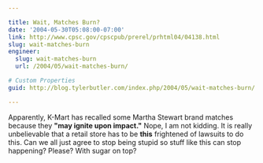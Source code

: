 ```yaml
---

title: Wait, Matches Burn?
date: '2004-05-30T05:08:00-07:00'
link: http://www.cpsc.gov/cpscpub/prerel/prhtml04/04138.html
slug: wait-matches-burn
engineer:
  slug: wait-matches-burn
  url: /2004/05/wait-matches-burn/

# Custom Properties
guid: http://blog.tylerbutler.com/index.php/2004/05/wait-matches-burn/

---
```


Apparently, K-Mart has recalled some Martha Stewart brand matches because they
**"may ignite upon impact."** Nope, I am not kidding. It is really
unbelievable that a retail store has to be **this** frightened of lawsuits to
do this. Can we all just agree to stop being stupid so stuff like this can
stop happening? Please? With sugar on top?
